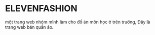# ELEVENFASHION
một trang web nhóm mình làm cho đồ án môn học ở trên trường, Đây là trang web bán quần áo.
